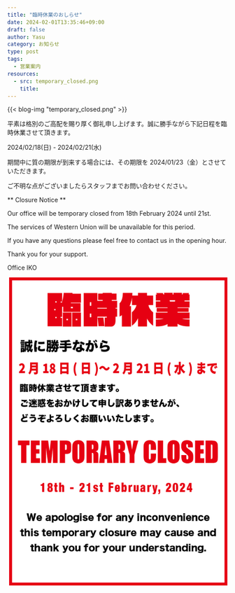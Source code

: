 ```yaml
---
title: "臨時休業のおしらせ"
date: 2024-02-01T13:35:46+09:00
draft: false
author: Yasu
category: お知らせ
type: post
tags:
  - 営業案内
resources:
  - src: temporary_closed.png
    title:
---
```


{{< blog-img "temporary_closed.png" >}}

平素は格別のご高配を賜り厚く御礼申し上げます。誠に勝手ながら下記日程を臨時休業させて頂きます。

<div class="px-">
    <div class="p-2 text-2xl font-black text-center">
        2024/02/18(日) - 2024/02/21(水)
    </div>
</div>

期間中に質の期限が到来する場合には、その期限を 2024/01/23（金）とさせていただきます。

ご不明な点がございましたらスタッフまでお問い合わせください。

** Closure Notice **

Our office will be temporary closed from 18th February 2024 until 21st.

The services of Western Union will be unavailable for this period.

If you have any questions please feel free to contact us in the opening hour.

Thank you for your support.

Office IKO

<div class="text-center py-2">
<img class="inline" src="temporary_closed.png" alt="臨時休業のお知らせ 2/18-22">
</div>
